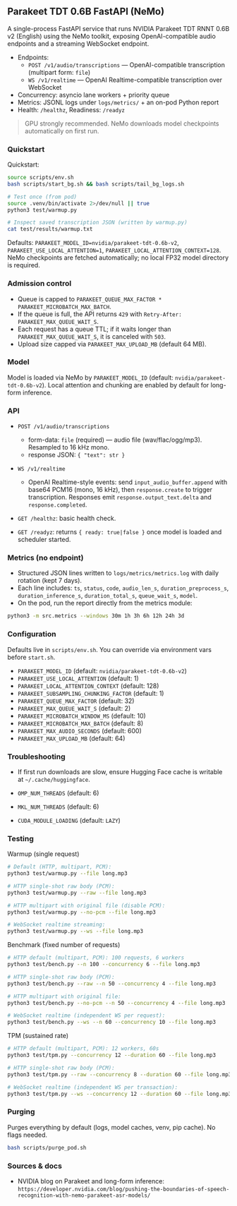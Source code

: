 ## Parakeet TDT 0.6B FastAPI (NeMo)

A single-process FastAPI service that runs NVIDIA Parakeet TDT RNNT 0.6B v2 (English) using the NeMo toolkit, exposing OpenAI-compatible audio endpoints and a streaming WebSocket endpoint.

- Endpoints:
  - `POST /v1/audio/transcriptions` — OpenAI-compatible transcription (multipart form: `file`)
  - `WS /v1/realtime` — OpenAI Realtime-compatible transcription over WebSocket
- Concurrency: asyncio lane workers + priority queue
- Metrics: JSONL logs under `logs/metrics/` + an on-pod Python report
- Health: `/healthz`, Readiness: `/readyz`

> GPU strongly recommended. NeMo downloads model checkpoints automatically on first run.

### Quickstart

Quickstart:
```bash
source scripts/env.sh
bash scripts/start_bg.sh && bash scripts/tail_bg_logs.sh

# Test once (from pod)
source .venv/bin/activate 2>/dev/null || true
python3 test/warmup.py

# Inspect saved transcription JSON (written by warmup.py)
cat test/results/warmup.txt
```

Defaults: `PARAKEET_MODEL_ID=nvidia/parakeet-tdt-0.6b-v2`, `PARAKEET_USE_LOCAL_ATTENTION=1`, `PARAKEET_LOCAL_ATTENTION_CONTEXT=128`.
NeMo checkpoints are fetched automatically; no local FP32 model directory is required.

### Admission control

- Queue is capped to `PARAKEET_QUEUE_MAX_FACTOR * PARAKEET_MICROBATCH_MAX_BATCH`.
- If the queue is full, the API returns `429` with `Retry-After: PARAKEET_MAX_QUEUE_WAIT_S`.
- Each request has a queue TTL; if it waits longer than `PARAKEET_MAX_QUEUE_WAIT_S`, it is canceled with `503`.
- Upload size capped via `PARAKEET_MAX_UPLOAD_MB` (default 64 MB).

### Model

Model is loaded via NeMo by `PARAKEET_MODEL_ID` (default: `nvidia/parakeet-tdt-0.6b-v2`). Local attention and chunking are enabled by default for long-form inference.

### API

- `POST /v1/audio/transcriptions`
  - form-data: `file` (required) — audio file (wav/flac/ogg/mp3). Resampled to 16 kHz mono.
  - response JSON: `{ "text": str }`

- `WS /v1/realtime`
  - OpenAI Realtime-style events: send `input_audio_buffer.append` with base64 PCM16 (mono, 16 kHz),
    then `response.create` to trigger transcription. Responses emit `response.output_text.delta` and `response.completed`.

- `GET /healthz`: basic health check.
- `GET /readyz`: returns `{ ready: true|false }` once model is loaded and scheduler started.

### Metrics (no endpoint)

- Structured JSON lines written to `logs/metrics/metrics.log` with daily rotation (kept 7 days).
- Each line includes: `ts`, `status`, `code`, `audio_len_s`, `duration_preprocess_s`, `duration_inference_s`, `duration_total_s`, `queue_wait_s`, `model`.
- On the pod, run the report directly from the metrics module:

```bash
python3 -m src.metrics --windows 30m 1h 3h 6h 12h 24h 3d
```

### Configuration

Defaults live in `scripts/env.sh`. You can override via environment vars before `start.sh`.

- `PARAKEET_MODEL_ID` (default: `nvidia/parakeet-tdt-0.6b-v2`)
- `PARAKEET_USE_LOCAL_ATTENTION` (default: 1)
- `PARAKEET_LOCAL_ATTENTION_CONTEXT` (default: 128)
- `PARAKEET_SUBSAMPLING_CHUNKING_FACTOR` (default: 1)
- `PARAKEET_QUEUE_MAX_FACTOR` (default: 32)
- `PARAKEET_MAX_QUEUE_WAIT_S` (default: 2)
- `PARAKEET_MICROBATCH_WINDOW_MS` (default: 10)
- `PARAKEET_MICROBATCH_MAX_BATCH` (default: 8)
- `PARAKEET_MAX_AUDIO_SECONDS` (default: 600)
- `PARAKEET_MAX_UPLOAD_MB` (default: 64)
 
### Troubleshooting

- If first run downloads are slow, ensure Hugging Face cache is writable at `~/.cache/huggingface`.

 
- `OMP_NUM_THREADS` (default: 6)
- `MKL_NUM_THREADS` (default: 6)
- `CUDA_MODULE_LOADING` (default: `LAZY`)

### Testing

Warmup (single request)
```bash
# Default (HTTP, multipart, PCM):
python3 test/warmup.py --file long.mp3

# HTTP single-shot raw body (PCM):
python3 test/warmup.py --raw --file long.mp3

# HTTP multipart with original file (disable PCM):
python3 test/warmup.py --no-pcm --file long.mp3

# WebSocket realtime streaming:
python3 test/warmup.py --ws --file long.mp3
```

Benchmark (fixed number of requests)
```bash
# HTTP default (multipart, PCM): 100 requests, 6 workers
python3 test/bench.py --n 100 --concurrency 6 --file long.mp3

# HTTP single-shot raw body (PCM):
python3 test/bench.py --raw --n 50 --concurrency 4 --file long.mp3

# HTTP multipart with original file:
python3 test/bench.py --no-pcm --n 50 --concurrency 4 --file long.mp3

# WebSocket realtime (independent WS per request):
python3 test/bench.py --ws --n 60 --concurrency 10 --file long.mp3
```

TPM (sustained rate)
```bash
# HTTP default (multipart, PCM): 12 workers, 60s
python3 test/tpm.py --concurrency 12 --duration 60 --file long.mp3

# HTTP single-shot raw body (PCM):
python3 test/tpm.py --raw --concurrency 8 --duration 60 --file long.mp3

# WebSocket realtime (independent WS per transaction):
python3 test/tpm.py --ws --concurrency 12 --duration 60 --file long.mp3
```

### Purging

Purges everything by default (logs, model caches, venv, pip cache). No flags needed.

```bash
bash scripts/purge_pod.sh
```

### Sources & docs

- NVIDIA blog on Parakeet and long-form inference: `https://developer.nvidia.com/blog/pushing-the-boundaries-of-speech-recognition-with-nemo-parakeet-asr-models/`

